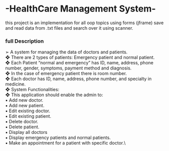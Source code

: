 # -HealthCare Management System-

this project is an implementation for all oop topics using forms (jframe)
save and read data from .txt files and search over it using scanner.

### full Description
➢ A system for managing the data of doctors and patients. \
❖ There are 2 types of patients: Emergency patient and normal patient. \
❖ Each Patient “normal and emergency” has ID, name, address, phone number, gender, symptoms, payment method and diagnosis.\
❖ In the case of emergency patient there is room number.\
❖ Each doctor has ID, name, address, phone number, and specialty in medicine.\
❖ System Functionalities:\
❖ This application should enable the admin to:\
▪ Add new doctor.\
▪ Add new patient.\
▪ Edit existing doctor.\
▪ Edit existing patient.\
▪ Delete doctor.\
▪ Delete patient.\
▪ Display all doctors\
▪ Display emergency patients and normal patients.\
▪ Make an appointment for a patient with specific doctor.\
